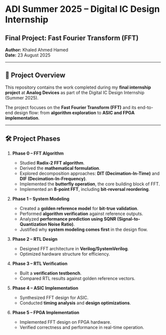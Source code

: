 # ADI Summer 2025 – Digital IC Design Internship  
## Final Project: Fast Fourier Transform (FFT)  

**Author:** Khaled Ahmed Hamed  
**Date:** 23 August 2025  

---

## 📌 Project Overview  
This repository contains the work completed during my **final internship project** at **Analog Devices** as part of the Digital IC Design Internship (Summer 2025).  

The project focuses on the **Fast Fourier Transform (FFT)** and its end-to-end design flow: from **algorithm exploration** to **ASIC and FPGA implementation**.  

---

## 🛠️ Project Phases  

1. **Phase 0 – FFT Algorithm**  
   - Studied **Radix-2 FFT algorithm**.  
   - Derived the **mathematical formulation**.  
   - Explored decomposition approaches: **DIT (Decimation-In-Time)** and **DIF (Decimation-In-Frequency)**.  
   - Implemented the **butterfly operation**, the core building block of FFT.  
   - Implemented an **8-point FFT**, including **bit-reversal reordering**.  

2. **Phase 1 – System Modeling**  
   - Created a **golden reference model** for **bit-true validation**.  
   - Performed **algorithm verification** against reference outputs.  
   - Analyzed **performance prediction using SQNR (Signal-to-Quantization Noise Ratio)**.  
   - Justified why **system modeling comes first** in the design flow.  

3. **Phase 2 – RTL Design**  
   - Designed FFT architecture in **Verilog/SystemVerilog**.  
   - Optimized hardware structure for efficiency.  

4. **Phase 3 – RTL Verification**  
   - Built a **verification testbench**.  
   - Compared RTL results against golden reference vectors.  

5. **Phase 4 – ASIC Implementation**  
   - Synthesized FFT design for ASIC.  
   - Conducted **timing analysis** and **design optimizations**.  

6. **Phase 5 – FPGA Implementation**  
   - Implemented FFT design on FPGA hardware.  
   - Verified correctness and performance in real-time operation.  

